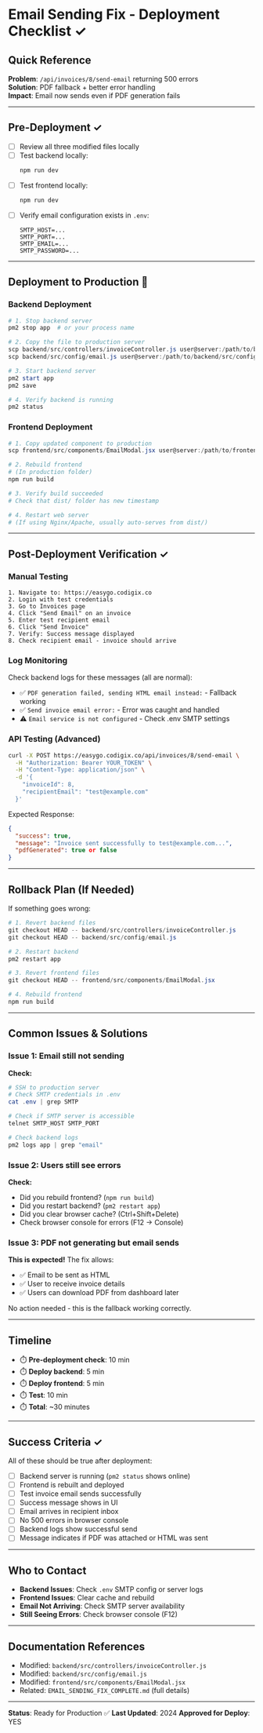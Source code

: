 # Email Sending Fix - Deployment Checklist ✓

## Quick Reference

**Problem**: `/api/invoices/8/send-email` returning 500 errors  
**Solution**: PDF fallback + better error handling  
**Impact**: Email now sends even if PDF generation fails

---

## Pre-Deployment ✓

- [ ] Review all three modified files locally
- [ ] Test backend locally:
  ```powershell
  npm run dev
  ```
- [ ] Test frontend locally:
  ```powershell
  npm run dev
  ```
- [ ] Verify email configuration exists in `.env`:
  ```
  SMTP_HOST=...
  SMTP_PORT=...
  SMTP_EMAIL=...
  SMTP_PASSWORD=...
  ```

---

## Deployment to Production 🚀

### Backend Deployment

```powershell
# 1. Stop backend server
pm2 stop app  # or your process name

# 2. Copy the file to production server
scp backend/src/controllers/invoiceController.js user@server:/path/to/backend/src/controllers/
scp backend/src/config/email.js user@server:/path/to/backend/src/config/

# 3. Start backend server
pm2 start app
pm2 save

# 4. Verify backend is running
pm2 status
```

### Frontend Deployment

```powershell
# 1. Copy updated component to production
scp frontend/src/components/EmailModal.jsx user@server:/path/to/frontend/src/components/

# 2. Rebuild frontend
# (In production folder)
npm run build

# 3. Verify build succeeded
# Check that dist/ folder has new timestamp

# 4. Restart web server
# (If using Nginx/Apache, usually auto-serves from dist/)
```

---

## Post-Deployment Verification ✓

### Manual Testing

```
1. Navigate to: https://easygo.codigix.co
2. Login with test credentials
3. Go to Invoices page
4. Click "Send Email" on an invoice
5. Enter test recipient email
6. Click "Send Invoice"
7. Verify: Success message displayed
8. Check recipient email - invoice should arrive
```

### Log Monitoring

Check backend logs for these messages (all are normal):

- ✅ `PDF generation failed, sending HTML email instead:` - Fallback working
- ✅ `Send invoice email error:` - Error was caught and handled
- ⚠️ `Email service is not configured` - Check .env SMTP settings

### API Testing (Advanced)

```bash
curl -X POST https://easygo.codigix.co/api/invoices/8/send-email \
  -H "Authorization: Bearer YOUR_TOKEN" \
  -H "Content-Type: application/json" \
  -d '{
    "invoiceId": 8,
    "recipientEmail": "test@example.com"
  }'
```

Expected Response:

```json
{
  "success": true,
  "message": "Invoice sent successfully to test@example.com...",
  "pdfGenerated": true or false
}
```

---

## Rollback Plan (If Needed)

If something goes wrong:

```powershell
# 1. Revert backend files
git checkout HEAD -- backend/src/controllers/invoiceController.js
git checkout HEAD -- backend/src/config/email.js

# 2. Restart backend
pm2 restart app

# 3. Revert frontend files
git checkout HEAD -- frontend/src/components/EmailModal.jsx

# 4. Rebuild frontend
npm run build
```

---

## Common Issues & Solutions

### Issue 1: Email still not sending

**Check:**

```powershell
# SSH to production server
# Check SMTP credentials in .env
cat .env | grep SMTP

# Check if SMTP server is accessible
telnet SMTP_HOST SMTP_PORT

# Check backend logs
pm2 logs app | grep "email"
```

### Issue 2: Users still see errors

**Check:**

- Did you rebuild frontend? (`npm run build`)
- Did you restart backend? (`pm2 restart app`)
- Did you clear browser cache? (Ctrl+Shift+Delete)
- Check browser console for errors (F12 → Console)

### Issue 3: PDF not generating but email sends

**This is expected!**
The fix allows:

- ✅ Email to be sent as HTML
- ✅ User to receive invoice details
- ✅ Users can download PDF from dashboard later

No action needed - this is the fallback working correctly.

---

## Timeline

- ⏱️ **Pre-deployment check**: 10 min
- ⏱️ **Deploy backend**: 5 min
- ⏱️ **Deploy frontend**: 5 min
- ⏱️ **Test**: 10 min
- ⏱️ **Total**: ~30 minutes

---

## Success Criteria ✓

All of these should be true after deployment:

- [ ] Backend server is running (`pm2 status` shows online)
- [ ] Frontend is rebuilt and deployed
- [ ] Test invoice email sends successfully
- [ ] Success message shows in UI
- [ ] Email arrives in recipient inbox
- [ ] No 500 errors in browser console
- [ ] Backend logs show successful send
- [ ] Message indicates if PDF was attached or HTML was sent

---

## Who to Contact

- **Backend Issues**: Check `.env` SMTP config or server logs
- **Frontend Issues**: Clear cache and rebuild
- **Email Not Arriving**: Check SMTP server availability
- **Still Seeing Errors**: Check browser console (F12)

---

## Documentation References

- Modified: `backend/src/controllers/invoiceController.js`
- Modified: `backend/src/config/email.js`
- Modified: `frontend/src/components/EmailModal.jsx`
- Related: `EMAIL_SENDING_FIX_COMPLETE.md` (full details)

---

**Status**: Ready for Production ✅
**Last Updated**: 2024
**Approved for Deploy**: YES
